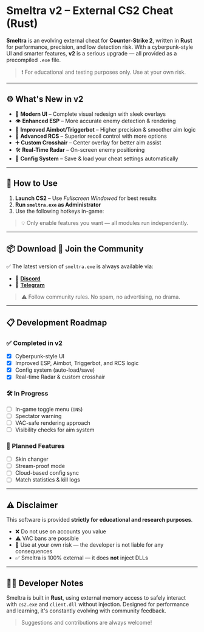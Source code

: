 # Smeltra v2 – External CS2 Cheat (Rust)

**Smeltra** is an evolving external cheat for **Counter-Strike 2**, written in **Rust** for performance, precision, and low detection risk. With a cyberpunk-style UI and smarter features, **v2** is a serious upgrade — all provided as a precompiled `.exe` file.

> ❗ For educational and testing purposes only. Use at your own risk.

---

## ⚙️ What's New in v2

- 🌆 **Modern UI** – Complete visual redesign with sleek overlays  
- 👁️ **Enhanced ESP** – More accurate enemy detection & rendering  
- 🎯 **Improved Aimbot/Triggerbot** – Higher precision & smoother aim logic  
- 🔫 **Advanced RCS** – Superior recoil control with more options  
- ➕ **Custom Crosshair** – Center overlay for better aim assist  
- 🛠️ **Real-Time Radar** – On-screen enemy positioning  
- 📂 **Config System** – Save & load your cheat settings automatically

---

## 🚀 How to Use

1. **Launch CS2** – Use *Fullscreen Windowed* for best results  
2. **Run `smeltra.exe` as Administrator**  
3. Use the following hotkeys in-game:

> 💡 Only enable features you want — all modules run independently.

---

## 📦 Download 💬 Join the Community

✅ The latest version of `smeltra.exe` is always available via:

- 💬 [**Discord**](https://discord.gg/W7K4jbJUjz)
- 📱 [**Telegram**](https://t.me/smeltra)

> ⚠️ Follow community rules. No spam, no advertising, no drama.

---

## 📋 Development Roadmap

### ✅ Completed in v2

- [x] Cyberpunk-style UI  
- [x] Improved ESP, Aimbot, Triggerbot, and RCS logic  
- [x] Config system (auto-load/save)  
- [x] Real-time Radar & custom crosshair

### 🛠️ In Progress

- [ ] In-game toggle menu (`INS`)  
- [ ] Spectator warning  
- [ ] VAC-safe rendering approach  
- [ ] Visibility checks for aim system

### 🔮 Planned Features

- [ ] Skin changer  
- [ ] Stream-proof mode  
- [ ] Cloud-based config sync  
- [ ] Match statistics & kill logs

---

## ⚠️ Disclaimer

This software is provided **strictly for educational and research purposes**.

- ❌ Do not use on accounts you value  
- ⚠️ VAC bans are possible  
- 🧠 Use at your own risk — the developer is not liable for any consequences  
- ✅ Smeltra is 100% external — it does **not** inject DLLs

---

## 👨‍💻 Developer Notes

Smeltra is built in **Rust**, using external memory access to safely interact with `cs2.exe` and `client.dll` without injection. Designed for performance and learning, it's constantly evolving with community feedback.

> Suggestions and contributions are always welcome!

